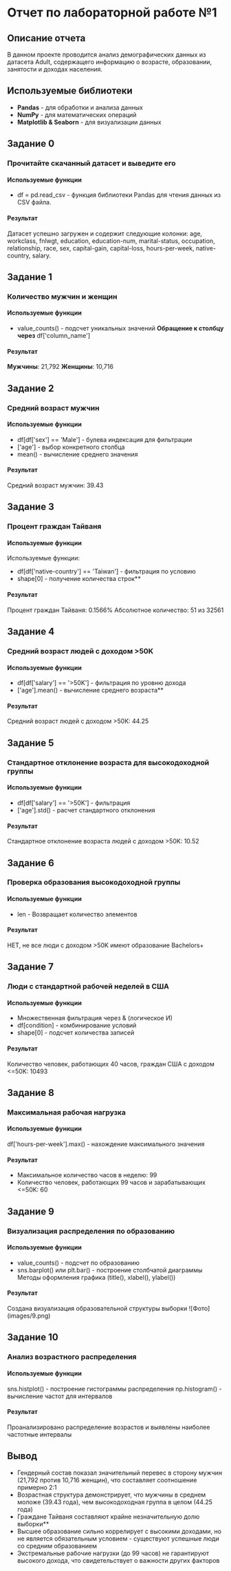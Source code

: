 # Отчет по лабораторной работе №1
## Описание отчета
В данном проекте проводится анализ демографических данных из датасета Adult, содержащего информацию о возрасте, образовании, занятости и доходах населения.
## Используемые библиотеки
- **Pandas** - для обработки и анализа данных
- **NumPy** - для математических операций
- **Matplotlib & Seaborn** - для визуализации данных
## Задание 0
### Прочитайте скачанный датасет и выведите его
#### Используемые функции
 - df = pd.read_csv - функция библиотеки Pandas для чтения данных из CSV файла.
#### Результат
Датасет успешно загружен и содержит следующие колонки: age, workclass, fnlwgt, education, education-num, marital-status, occupation, relationship, race, sex, capital-gain, capital-loss, hours-per-week, native-country, salary.
## Задание 1
### Количество мужчин и женщин
#### Используемые функции
- value_counts() - подсчет уникальных значений
**Обращение к столбцу через** df['column_name']
#### Результат
**Мужчины**: 21,792
**Женщины**: 10,716
## Задание 2
### Средний возраст мужчин
#### Используемые функции
- df[df['sex'] == 'Male'] - булева индексация для фильтрации
- ['age'] - выбор конкретного столбца
- mean() - вычисление среднего значения
#### Результат
Средний возраст мужчин: 39.43
## Задание 3
### Процент граждан Тайваня
#### Используемые функции
Используемые функции:
- df[df['native-country'] == 'Taiwan'] - фильтрация по условию
- shape[0] - получение количества строк**
#### Результат
Процент граждан Тайваня: 0.1566%
Абсолютное количество: 51 из 32561
## Задание 4
### Средний возраст людей с доходом >50K
#### Используемые функции
- df[df['salary'] == '>50K'] - фильтрация по уровню дохода
- ['age'].mean() - вычисление среднего возраста**
#### Результат
Средний возраст людей с доходом >50K: 44.25
## Задание 5
### Стандартное отклонение возраста для высокодоходной группы
#### Используемые функции
- df[df['salary'] == '>50K'] - фильтрация
- ['age'].std() - расчет стандартного отклонения
#### Результат
Стандартное отклонение возраста людей с доходом >50K: 10.52
## Задание 6
### Проверка образования высокодоходной группы
#### Используемые функции
- len - Возвращает количество элементов
#### Результат
НЕТ, не все люди с доходом >50K имеют образование Bachelors+
## Задание 7
### Люди с стандартной рабочей неделей в США
#### Используемые функции
- Множественная фильтрация через & (логическое И)
- df[condition] - комбинирование условий
- shape[0] - подсчет количества записей
#### Результат
Количество человек, работающих 40 часов, граждан США с доходом <=50K: 10493
## Задание 8
### Максимальная рабочая нагрузка
#### Используемые функции
df['hours-per-week'].max() - нахождение максимального значения
#### Результат
- Максимальное количество часов в неделю: 99
- Количество человек, работающих 99 часов и зарабатывающих <=50K: 60
## Задание 9
### Визуализация распределения по образованию
#### Используемые функции
- value_counts() - подсчет по образованию
- sns.barplot() или plt.bar() - построение столбчатой диаграммы
Методы оформления графика (title(), xlabel(), ylabel())
#### Результат
Создана визуализация образовательной структуры выборки
![Фото] (images/9.png)
## Задание 10
### Анализ возрастного распределения
#### Используемые функции
sns.histplot() - построение гистограммы распределения
np.histogram() - вычисление частот для интервалов
#### Результат
Проанализировано распределение возрастов и выявлены наиболее частотные интервалы
## Вывод
- Гендерный состав показал значительный перевес в сторону мужчин (21,792 против 10,716 женщин), что составляет соотношение примерно 2:1
- Возрастная структура демонстрирует, что мужчины в среднем моложе (39.43 года), чем высокодоходная группа в целом (44.25 года)
- Граждане Тайваня составляют крайне незначительную долю выборки**
- Высшее образование сильно коррелирует с высокими доходами, но не является обязательным условием - существуют успешные люди со средним образованием
- Экстремальные рабочие нагрузки (до 99 часов) не гарантируют высокого дохода, что свидетельствует о важности других факторов

